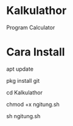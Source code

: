 # Kalkulathor
Program Calculator

# Cara Install
apt update

pkg install git

cd Kalkulathor

chmod +x ngitung.sh

sh ngitung.sh
